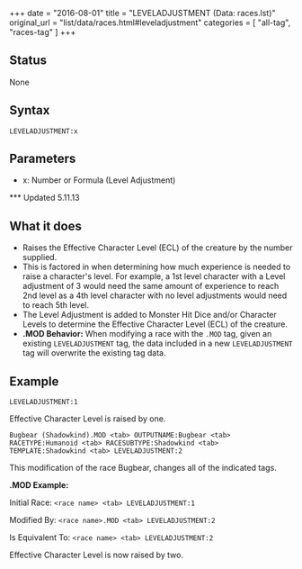+++
date = "2016-08-01"
title = "LEVELADJUSTMENT (Data: races.lst)"
original_url = "list/data/races.html#leveladjustment"
categories = [ "all-tag", "races-tag" ]
+++

## Status

None

## Syntax

`LEVELADJUSTMENT:x`

## Parameters

-   x: Number or Formula (Level Adjustment)



<span id="leveladjustment"></span> \*\*\* Updated 5.11.13

What it does
------------

-   Raises the Effective Character Level (ECL) of the creature by the
    number supplied.
-   This is factored in when determining how much experience is needed
    to raise a character's level. For example, a 1st level character
    with a Level adjustment of 3 would need the same amount of
    experience to reach 2nd level as a 4th level character with no level
    adjustments would need to reach 5th level.
-   The Level Adjustment is added to Monster Hit Dice and/or Character
    Levels to determine the Effective Character Level (ECL) of
    the creature.
-   **.MOD Behavior:** When modifying a race with the `.MOD` tag, given
    an existing `LEVELADJUSTMENT` tag, the data included in a new
    `LEVELADJUSTMENT` tag will overwrite the existing tag data.

Example
-------

`LEVELADJUSTMENT:1`

Effective Character Level is raised by one.

`Bugbear (Shadowkind).MOD <tab> OUTPUTNAME:Bugbear <tab> RACETYPE:Humanoid <tab> RACESUBTYPE:Shadowkind <tab> TEMPLATE:Shadowkind <tab> LEVELADJUSTMENT:2`

This modification of the race Bugbear, changes all of the indicated
tags.

**.MOD Example:**

Initial Race: `<race name> <tab> LEVELADJUSTMENT:1`

Modified By: `<race name>.MOD <tab> LEVELADJUSTMENT:2`

Is Equivalent To: `<race name> <tab> LEVELADJUSTMENT:2`

Effective Character Level is now raised by two.

